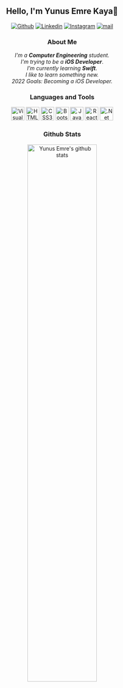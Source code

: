 <div align="center" > 

## Hello, I'm Yunus Emre Kaya👋

[![Github](https://img.shields.io/badge/-Github-121212?style=flat&logo=Github&logoColor=white)](https://github.com/yemrekayaa) [![Linkedin](https://img.shields.io/badge/-LinkedIn-121212?style=flat&logo=Linkedin&logoColor=white)](https://www.linkedin.com/in/yemrekayaa/) [![Instagram](https://img.shields.io/badge/-Instagram-121212?style=flat&logo=instagram&logoColor=white)](https://www.instagram.com/yemrekayaa) [![mail](https://img.shields.io/badge/-Mail-121212?style=flat&logo=gmail&logoColor=white)](mailto:yemrekayatr@gmail.com)


### __About Me__

_I'm a_ ___Computer Engineering___ _student._<br>
_I'm trying to be a_ ___iOS Developer___.<br>
_I’m currently learning_ ___Swift___.<br>
_I like to learn something new._<br>
_2022 Goals: Becoming a iOS Developer._
  


### Languages and Tools

<img alt="Visual Studio Code" width="35" src="https://www.vectorlogo.zone/logos/visualstudio_code/visualstudio_code-icon.svg"/> <img alt="HTML5" width="35" src="https://www.vectorlogo.zone/logos/w3_html5/w3_html5-icon.svg"/> <img alt="CSS3" width="35" src="https://www.vectorlogo.zone/logos/w3_css/w3_css-icon.svg"/> <img alt="Bootstrap" width="35" src="https://www.vectorlogo.zone/logos/getbootstrap/getbootstrap-icon.svg"/> <img alt="JavaScript" width="35" src="https://www.vectorlogo.zone/logos/javascript/javascript-icon.svg"/> <img alt="React" width="35" src="https://www.vectorlogo.zone/logos/reactjs/reactjs-icon.svg"/> <img alt=".Net" width="35" src="https://www.vectorlogo.zone/logos/dotnet/dotnet-icon.svg"/>

<!-- <img alt="Git" width="35" src="https://www.vectorlogo.zone/logos/git-scm/git-scm-icon.svg"/>
<img alt="Github" width="35" src="https://www.vectorlogo.zone/logos/github/github-tile.svg"/> -->

### Github Stats

<img width="60%" alt="Yunus Emre's github stats" src="https://github-readme-stats.vercel.app/api?username=yemrekayaa&&show_icons=true&include_all_commits=true&theme=dark" />
  </div>
